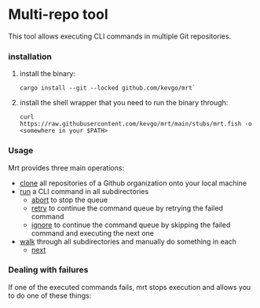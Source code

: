 # Multi-repo tool

This tool allows executing CLI commands in multiple Git repositories.

### installation

1. install the binary:

   ```
   cargo install --git --locked github.com/kevgo/mrt`
   ```

2. install the shell wrapper that you need to run the binary through:

   ```
   curl https://raw.githubusercontent.com/kevgo/mrt/main/stubs/mrt.fish -o <somewhere in your $PATH>
   ```

### Usage

Mrt provides three main operations:

- [clone](documentation/clone.md) all repositories of a Github organization onto
  your local machine
- [run](documentation/run.md) a CLI command in all subdirectories
  - [abort](documentation/abort.md) to stop the queue
  - [retry](documentation/retry.md) to continue the command queue by retrying
    the failed command
  - [ignore](documentation/ignore.md) to continue the command queue by skipping
    the failed command and executing the next one
- [walk](documentation/walk.md) through all subdirectories and manually do
  something in each
  - [next](documentation/next.md)

### Dealing with failures

If one of the executed commands fails, mrt stops execution and allows you to do
one of these things:
